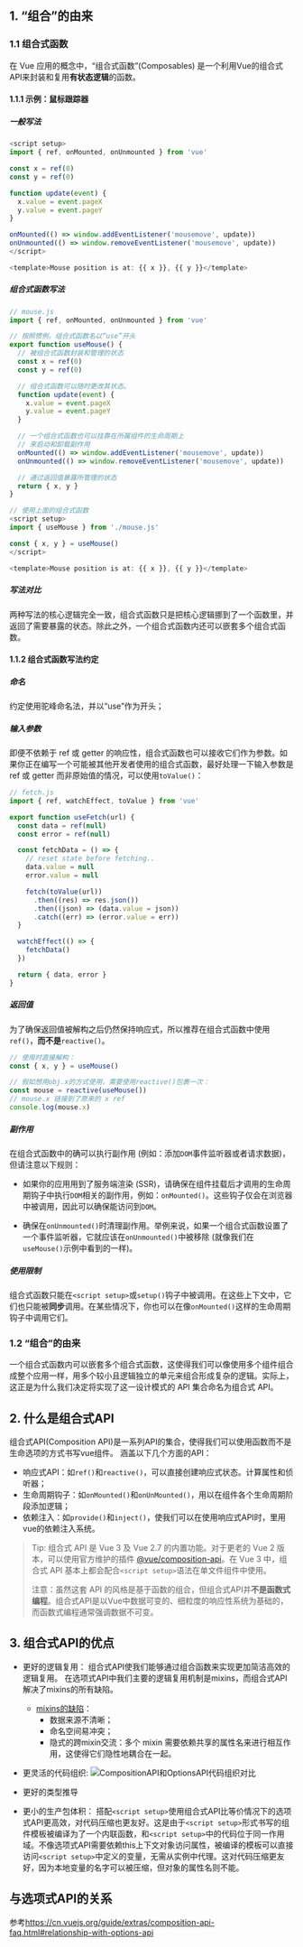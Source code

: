 ## 1. “组合”的由来

### 1.1 组合式函数

在 Vue 应用的概念中，“组合式函数”(Composables) 是一个利用Vue的组合式API来封装和复用**有状态逻辑**的函数。

#### 1.1.1 示例：鼠标跟踪器

##### 一般写法

```js
<script setup>
import { ref, onMounted, onUnmounted } from 'vue'

const x = ref(0)
const y = ref(0)

function update(event) {
  x.value = event.pageX
  y.value = event.pageY
}

onMounted(() => window.addEventListener('mousemove', update))
onUnmounted(() => window.removeEventListener('mousemove', update))
</script>

<template>Mouse position is at: {{ x }}, {{ y }}</template>
```

##### 组合式函数写法

```js
// mouse.js
import { ref, onMounted, onUnmounted } from 'vue'

// 按照惯例，组合式函数名以“use”开头
export function useMouse() {
  // 被组合式函数封装和管理的状态
  const x = ref(0)
  const y = ref(0)

  // 组合式函数可以随时更改其状态。
  function update(event) {
    x.value = event.pageX
    y.value = event.pageY
  }

  // 一个组合式函数也可以挂靠在所属组件的生命周期上
  // 来启动和卸载副作用
  onMounted(() => window.addEventListener('mousemove', update))
  onUnmounted(() => window.removeEventListener('mousemove', update))

  // 通过返回值暴露所管理的状态
  return { x, y }
}
```

```js
// 使用上面的组合式函数
<script setup>
import { useMouse } from './mouse.js'

const { x, y } = useMouse()
</script>

<template>Mouse position is at: {{ x }}, {{ y }}</template>
```

##### 写法对比

两种写法的核心逻辑完全一致，组合式函数只是把核心逻辑挪到了一个函数里，并返回了需要暴露的状态。除此之外，一个组合式函数内还可以嵌套多个组合式函数。

#### 1.1.2 组合式函数写法约定

##### 命名

约定使用驼峰命名法，并以“use”作为开头；

##### 输入参数

即便不依赖于 ref 或 getter 的响应性，组合式函数也可以接收它们作为参数。如果你正在编写一个可能被其他开发者使用的组合式函数，最好处理一下输入参数是 ref 或 getter 而非原始值的情况，可以使用`toValue()`：

```js 异步状态示例
// fetch.js
import { ref, watchEffect, toValue } from 'vue'

export function useFetch(url) {
  const data = ref(null)
  const error = ref(null)

  const fetchData = () => {
    // reset state before fetching..
    data.value = null
    error.value = null

    fetch(toValue(url))
      .then((res) => res.json())
      .then((json) => (data.value = json))
      .catch((err) => (error.value = err))
  }

  watchEffect(() => {
    fetchData()
  })

  return { data, error }
}
```

##### 返回值

为了确保返回值被解构之后仍然保持响应式，所以推荐在组合式函数中使用`ref()`，**而不是**`reactive()`。

```js
// 使用时直接解构：
const { x, y } = useMouse()

// 假如想用obj.x的方式使用，需要使用reactive()包裹一次：
const mouse = reactive(useMouse())
// mouse.x 链接到了原来的 x ref
console.log(mouse.x)
```

##### 副作用

在组合式函数中的确可以执行副作用 (例如：添加`DOM`事件监听器或者请求数据)，但请注意以下规则：

- 如果你的应用用到了服务端渲染 (SSR)，请确保在组件挂载后才调用的生命周期钩子中执行`DOM`相关的副作用，例如：`onMounted()`。这些钩子仅会在浏览器中被调用，因此可以确保能访问到`DOM`。

- 确保在`onUnmounted()`时清理副作用。举例来说，如果一个组合式函数设置了一个事件监听器，它就应该在`onUnmounted()`中被移除 (就像我们在`useMouse()`示例中看到的一样)。

##### 使用限制

组合式函数只能在`<script setup>`或`setup()`钩子中被调用。在这些上下文中，它们也只能被**同步**调用。在某些情况下，你也可以在像`onMounted()`这样的生命周期钩子中调用它们。

### 1.2 “组合”的由来

一个组合式函数内可以嵌套多个组合式函数，这使得我们可以像使用多个组件组合成整个应用一样，用多个较小且逻辑独立的单元来组合形成复杂的逻辑。实际上，这正是为什么我们决定将实现了这一设计模式的 API 集合命名为组合式 API。

## 2. 什么是组合式API

组合式API(Composition API)是一系列API的集合，使得我们可以使用函数而不是生命选项的方式书写vue组件。
涵盖以下几个方面的API：

- 响应式API：如`ref()`和`reactive()`，可以直接创建响应式状态。计算属性和侦听器；
- 生命周期钩子：如`onMounted()`和`onUnMounted()`，用以在组件各个生命周期阶段添加逻辑；
- 依赖注入：如`provide()`和`inject()`，使我们可以在使用响应式API时，里用vue的依赖注入系统。

> Tip: 组合式 API 是 Vue 3 及 Vue 2.7 的内置功能。对于更老的 Vue 2 版本，可以使用官方维护的插件 [@vue/composition-api](https://github.com/vuejs/composition-api)。在 Vue 3 中，组合式 API 基本上都会配合`<script setup>`语法在单文件组件中使用。
>
> 注意：虽然这套 API 的风格是基于函数的组合，但组合式API并**不是函数式编程**。组合式API是以Vue中数据可变的、细粒度的响应性系统为基础的，而函数式编程通常强调数据不可变。

## 3. 组合式API的优点

- 更好的逻辑复用：
组合式API使我们能够通过组合函数来实现更加简洁高效的逻辑复用。
在选项式API中我们主要的逻辑复用机制是mixins，而组合式API解决了mixins的所有缺陷。
  - [mixins的缺陷](https://cn.vuejs.org/guide/reusability/composables.html#vs-mixins)：
    - 数据来源不清晰；
    - 命名空间易冲突；
    - 隐式的跨mixin交流：多个 mixin 需要依赖共享的属性名来进行相互作用，这使得它们隐性地耦合在一起。

- 更灵活的代码组织:
![CompositionAPI和OptionsAPI代码组织对比](images/CompositionAPI和OptionsAPI代码组织对比.png)
- 更好的类型推导
- 更小的生产包体积：
搭配`<script setup>`使用组合式API比等价情况下的选项式API更高效，对代码压缩也更友好。这是由于`<script setup>`形式书写的组件模板被编译为了一个内联函数，和`<script setup>`中的代码位于同一作用域。不像选项式API需要依赖this上下文对象访问属性，被编译的模板可以直接访问`<script setup>`中定义的变量，无需从实例中代理。这对代码压缩更友好，因为本地变量的名字可以被压缩，但对象的属性名则不能。

## 与选项式API的关系

参考<https://cn.vuejs.org/guide/extras/composition-api-faq.html#relationship-with-options-api>
